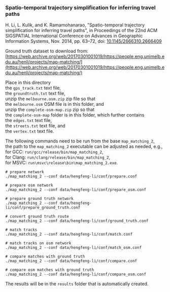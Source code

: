 ### Spatio-temporal trajectory simplification for inferring travel paths

H. Li, L. Kulik, and K. Ramamohanarao, "Spatio-temporal trajectory simplification for inferring travel paths", in
Proceedings of the 22nd ACM SIGSPATIAL International Conference on Advances in Geographic Information Systems, Nov.
2014, pp. 63–72, doi: [10.1145/2666310.2666409](https://dx.doi.org/10.1145%2F2666310.2666409)

Ground truth dataset to download from: \
[https://web.archive.org/web/20170301001019/https://people.eng.unimelb.edu.au/henli/projects/map-matching/](https://web.archive.org/web/20170301001019/https://people.eng.unimelb.edu.au/henli/projects/map-matching/)

Place in this directory \
the `gps_track.txt` text file, \
the `groundtruth.txt` text file, \
unzip the `melbourne.osm.zip` zip file so that \
the `melbourne.osm` OSM file is in this folder, and \
unzip the `complete-osm-map.zip` zip so that \
the `complete-osm-map` folder is in this folder, which further contains \
the `edges.txt` text file, \
the `streets.txt` text file, and \
the `vertex.txt` text file.

The following commands need to be run from the base `map_matching_2`, \
the path to the `map_matching_2` executable can be adjusted as needed, e.g., \
for GCC: `run/gcc/release/bin/map_matching_2`, \
for Clang: `run/clang/release/bin/map_matching_2`, \
for MSVC: `run\msvc\release\bin\map_matching_2.exe`.

```
# prepare network
./map_matching_2 --conf data/hengfeng-li/conf/prepare.conf

# prepare osm network
./map_matching_2 --conf data/hengfeng-li/conf/prepare_osm.conf

# prepare ground truth network
./map_matching_2 --conf data/hengfeng-li/conf/prepare_ground_truth.conf

# convert ground truth route
./map_matching_2 --conf data/hengfeng-li/conf/ground_truth.conf

# match tracks
./map_matching_2 --conf data/hengfeng-li/conf/match.conf

# match tracks on osm network
./map_matching_2 --conf data/hengfeng-li/conf/match_osm.conf

# compare matches with ground truth
./map_matching_2 --conf data/hengfeng-li/conf/compare.conf

# compare osm matches with ground truth
./map_matching_2 --conf data/hengfeng-li/conf/compare_osm.conf
```

The results will be in the `results` folder that is automatically created.
